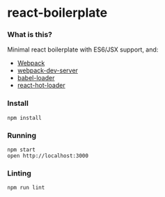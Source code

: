 # react-boilerplate

### What is this?
Minimal react boilerplate with ES6/JSX support, and:

* [Webpack](https://webpack.github.io/)
* [webpack-dev-server](https://github.com/webpack/webpack-dev-server)
* [babel-loader](https://github.com/babel/babel-loader)
* [react-hot-loader](https://github.com/gaearon/react-hot-loader)

### Install

```
npm install
```

### Running

```
npm start
open http://localhost:3000
```

### Linting

```
npm run lint
```